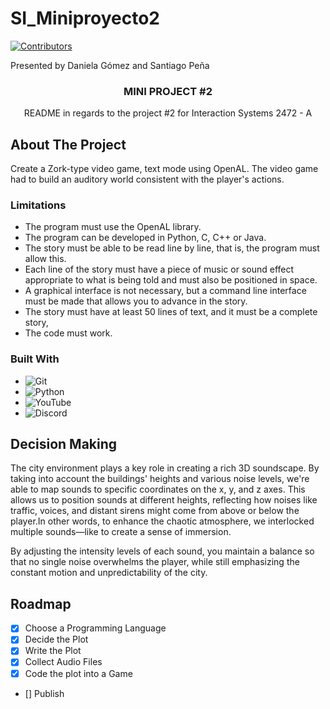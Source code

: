 # SI_Miniproyecto2

[contributors-shield]: https://img.shields.io/github/contributors/basicallydanny/SI_MiniProyecto1.svg?style=for-the-badge
[contributors-url]: https://github.com/basicallydanny/SI_MiniProyecto1/graphs/contributors
[![Contributors][contributors-shield]][contributors-url]

<div align="left">
Presented by Daniela Gómez and Santiago Peña
</div>


<!-- PROJECT -->

  <h3 align="center">MINI PROJECT #2</h3>
  <p align="center">
    README in regards to the project #2 for Interaction Systems 2472 - A
  </p>
</div>

## About The Project

Create a Zork-type video game, text mode using OpenAL. The video game had to build an auditory world consistent with the player's actions.

### Limitations
* The program must use the OpenAL library.
* The program can be developed in Python, C, C++ or Java.
* The story must be able to be read line by line, that is, the program must allow this.
* Each line of the story must have a piece of music or sound effect appropriate to what is being told and must also be positioned in space. 
* A graphical interface is not necessary, but a command line interface must be made that allows you to advance in the story.
* The story must have at least 50 lines of text, and it must be a complete story,
* The code must work.

### Built With

* ![Git](https://img.shields.io/badge/git-%23F05033.svg?style=for-the-badge&logo=git&logoColor=white)
* ![Python](https://img.shields.io/badge/python-3670A0?style=for-the-badge&logo=python&logoColor=ffdd54)
* ![YouTube](https://img.shields.io/badge/YouTube-%23FF0000.svg?style=for-the-badge&logo=YouTube&logoColor=white)
* ![Discord](https://img.shields.io/badge/Discord-%235865F2.svg?style=for-the-badge&logo=discord&logoColor=white)

## Decision Making
The city environment plays a key role in creating a rich 3D soundscape. By taking into account the buildings' heights and various noise levels, we're able to map sounds to specific coordinates on the x, y, and z axes. This allows us to position sounds at different heights, reflecting how noises like traffic, voices, and distant sirens might come from above or below the player.In other words, to enhance the chaotic atmosphere, we interlocked multiple sounds—like to create a sense of immersion. 

By adjusting the intensity levels of each sound, you maintain a balance so that no single noise overwhelms the player, while still emphasizing the constant motion and unpredictability of the city.

## Roadmap

- [x] Choose a Programming Language
- [x] Decide the Plot
- [X] Write the Plot
- [X] Collect Audio Files
- [X] Code the plot into a Game
- [] Publish


